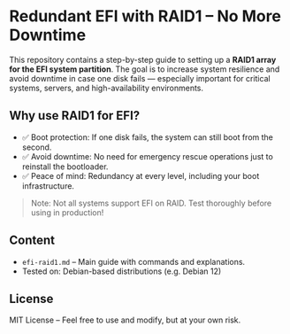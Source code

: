 # Redundant EFI with RAID1 – No More Downtime

This repository contains a step-by-step guide to setting up a **RAID1 array for the EFI system partition**. The goal is to increase system resilience and avoid downtime in case one disk fails — especially important for critical systems, servers, and high-availability environments.

## Why use RAID1 for EFI?

- ✅ Boot protection: If one disk fails, the system can still boot from the second.
- ✅ Avoid downtime: No need for emergency rescue operations just to reinstall the bootloader.
- ✅ Peace of mind: Redundancy at every level, including your boot infrastructure.

> Note: Not all systems support EFI on RAID. Test thoroughly before using in production!

## Content

- `efi-raid1.md` – Main guide with commands and explanations.
- Tested on: Debian-based distributions (e.g. Debian 12)

## License

MIT License – Feel free to use and modify, but at your own risk.
